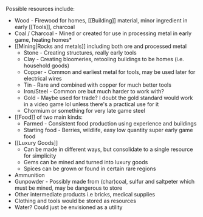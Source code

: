 
Possible resources include:
* Wood - Firewood for homes, [[Building]] material, minor ingredient in early [[Tools]], charcoal
* Coal / Charcoal - Mined or created for use in processing metal in early game, heating homes*
* [[Mining|Rocks and metals]] including both ore and processed metal
	* Stone - Creating structures, really early tools
	* Clay - Creating bloomeries, retooling buildings to be homes (i.e. household goods)
	* Copper - Common and earliest metal for tools, may be used later for electrical wires
	* Tin - Rare and combined with copper for much better tools
	* Iron/Steel - Common ore but much harder to work with?
	* Gold - Maybe used for trade? I doubt the gold standard would work in a video game lol unless there's a practical use for it
	* Chormium or something for very late game steel 
* [[Food]] of two main kinds:
	* Farmed - Consistent food production using experience and buildings
	* Starting food - Berries, wildlife, easy low quantity super early game food
* [[Luxury Goods]]
	* Can be made in different ways, but consolidate to a single resource for simplicity
	* Gems can be mined and turned into luxury goods
	* Spices can be grown or found in certain rare regions
* Ammunition 
* Gunpowder - Possibly made from (char)coal, sulfur and saltpeter which must be mined, may be dangerous to store
* Other intermediate products i.e bricks, medical supplies
* Clothing and tools would be stored as resources
* Water? Could just be envisioned as a utility